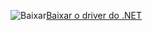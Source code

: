 ![Baixar](../ssdt/media/download.png)[Baixar o driver do .NET](https://msdn.microsoft.com/vstudio/aa496123.aspx)